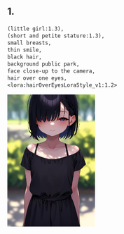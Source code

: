 ## 1.

```
(little girl:1.3),
(short and petite stature:1.3),
small breasts,
thin smile,
black hair,
background public park,
face close-up to the camera,
hair over one eyes,
<lora:hairOverEyesLoraStyle_v1:1.2>
```

<img src="assets/1.jpg" alt="" width="200px" />
